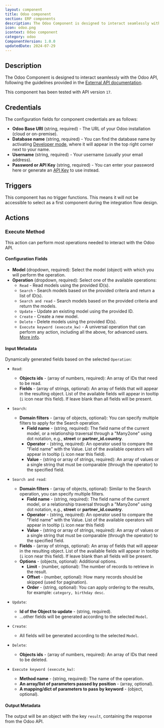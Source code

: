 ```yaml
---
layout: component
title: Odoo component
section: ERP components
description: The Odoo Component is designed to interact seamlessly with the Odoo API.
icon: odoo.png
icontext: Odoo component
category: odoo
ComponentVersion: 1.0.0
updatedDate: 2024-07-29
---
```


## Description

The Odoo Component is designed to interact seamlessly with the Odoo API, following the guidelines provided in the [External API documentation](https://www.odoo.com/documentation/17.0/developer/reference/external_api.html).

This component has been tested with API version `17`.

## Credentials

The configuration fields for component credentials are as follows: 
* **Odoo Base URI** (string, required) - The URL of your Odoo installation (cloud or on-premise).
* **Database name** (string, required) - You can find the database name by activating [Developer mode](https://www.odoo.com/documentation/17.0/applications/general/developer_mode.html), where it will appear in the top right corner next to your name.
* **Username** (string, required) - Your username (usually your email address).
* **Password or API Key** (string, required) - You can enter your password here or generate an [API Key](https://www.odoo.com/documentation/17.0/developer/reference/external_api.html#api-keys) to use instead.

## Triggers

This component has no trigger functions. This means it will not be accessible to
select as a first component during the integration flow design.

## Actions 

### Execute Method

This action can perform most operations needed to interact with the Odoo API.

#### Configuration Fields

* **Model** (dropdown, required): Select the model (object) with which you will perform the operation.
* **Operation** (dropdown, required): Select one of the available operations:
  * `Read` - Read models using the provided ID(s).
  * `Search` - Search models based on the provided criteria and return a list of ID(s).
  * `Search and read` - Search models based on the provided criteria and return the models.
  * `Update` - Update an existing model using the provided ID.
  * `Create` - Create a new model.
  * `Delete` - Delete models using the provided ID(s).
  * `Execute keyword (execute_kw)` - A universal operation that can perform any action, including all the above, for advanced users. [More info](https://www.odoo.com/documentation/17.0/developer/reference/external_api.html#calling-methods).

#### Input Metadata

Dynamically generated fields based on the selected `Operation`:

* `Read`:
  * **Objects ids** - (array of numbers, required): An array of IDs that need to be read.
  * **Fields** - (array of strings, optional): An array of fields that will appear in the resulting object. List of the available fields will appear in tooltip (`i` icon near this field). If leave blank than all fields will be present.

* `Search`:
  * **Domain filters** - (array of objects, optional): You can specify multiple filters to apply for the Search operation.
    * **Field name** - (string, required): The field name of the current model, or a relationship traversal through a "Many2one" using dot notation, e.g., <b>street</b> or <b>partner_id.country</b>.
    * **Operator** - (string, required): An operator used to compare the "Field name" with the Value. List of the available operators will appear in tooltip (`i` icon near this field).
    * **Value** - (string or array of strings, required): An array of values or a single string that must be comparable (through the operator) to the specified field.

* `Search and read`:
  * **Domain filters** - (array of objects, optional): Similar to the Search operation, you can specify multiple filters.
    * **Field name** - (string, required): The field name of the current model, or a relationship traversal through a "Many2one" using dot notation, e.g., <b>street</b> or <b>partner_id.country</b>.
    * **Operator** - (string, required): An operator used to compare the "Field name" with the Value. List of the available operators will appear in tooltip (`i` icon near this field)
    * **Value** - (string or array of strings, required): An array of values or a single string that must be comparable (through the operator) to the specified field.
  * **Fields** - (array of strings, optional): An array of fields that will appear in the resulting object. List of the available fields will appear in tooltip (`i` icon near this field). If leave blank than all fields will be present.
  * **Options** - (objects, optional): Additional options.
    * **Limit** - (number, optional): The number of records to retrieve in the result.
    * **Offset** - (number, optional): How many records should be skipped (used for pagination).
    * **Order** - (string, optional): You can apply ordering to the results, for example: `category, birthday desc`.

* `Update`:
  * **Id of the Object to update** - (string, required).
  * ...other fields will be generated according to the selected `Model`.

* `Create`:
  * All fields will be generated according to the selected `Model`.

* `Delete`:
  * **Objects ids** - (array of numbers, required): An array of IDs that need to be deleted.

* `Execute keyword (execute_kw)`:
  * **Method name** - (string, required): The name of the operation.
  * **An array/list of parameters passed by position** - (array, optional).
  * **A mapping/dict of parameters to pass by keyword** - (object, optional).

#### Output Metadata

The output will be an object with the key `result`, containing the response from the Odoo API.
